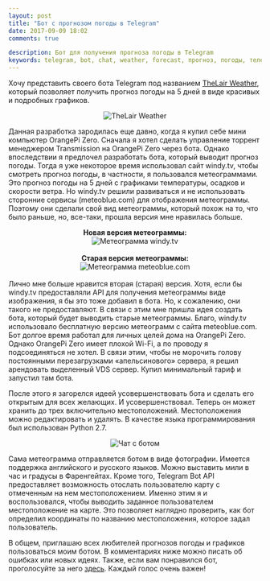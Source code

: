 ```yaml
---
layout: post
title: "Бот с прогнозом погоды в Telegram"
date: 2017-09-09 18:02
comments: true

description: Бот для получения прогноза погоды в Telegram
keywords: telegram, bot, chat, weather, forecast, прогноз, погоды, телеграм, бот
---
```


Хочу представить своего бота Telegram под названием <a href="http://telegram.me/thelairbot" target="_blank" alt="Прогноз погоды Telegram bot">TheLair Weather</a>, который позволяет получить прогноз погоды на 5 дней в виде красивых и подробных графиков.

<center><img src="{{site.baseurl}}/posts-images/morning-rain.png" alt="TheLair Weather"/></center>

Данная разработка зародилась еще давно, когда я купил себе мини компьютер OrangePi Zero. Сначала я хотел сделать управление торрент менеджером Transmission на OrangePi Zero через бота. Однако впоследствии я предпочел разработать бота, который выводит прогноз погоды. 
Тогда я уже некоторое время использовал сайт windy.tv, чтобы смотреть прогноз погоды, в частности, я пользовался метеограммами. Это прогноз погоды на 5 дней с графиками температуры, осадков и скорости ветра. Но windy.tv решили развиваться и не использовать сторонние сервисы (meteoblue.com) для отображения метеограммы. Поэтому они сделали свой вид метеограммы, который похож на то, что было раньше, но, все-таки, прошла версия мне нравилась больше.

<center><b>Новая версия метеограммы:</b></center>
<center><img src="{{ site.url }}/posts-images/new.png" alt="Метеограмма windy.tv"/></center>
<br/>
<center><b>Старая версия метеограммы:</b></center>
<center><img src="{{ site.url }}/posts-images/old.jpg" alt="Метеограмма meteoblue.com"/></center>
<br/>
Лично мне больше нравится вторая (старая) версия. Хотя, если бы windy.tv предоставляли API для получения метеограммы виде изображения, я бы это тоже добавил в бота. Но, к сожалению, они такого не предоставляют.
В связи с этим мне пришла идея создать бота, который будет выводить старые метеограммы. Благо, windy.tv использовало бесплатную версию метеограмм с сайта meteoblue.com. Бот долгое время работал для личных целей дома на OrangePi Zero. Однако OrangePi Zero имеет плохой Wi-Fi, а по проводу я подсоединяться не хотел. В связи этим, чтобы не морочить голову постоянными перезагрузками «апельсинового» сервера, я решил арендовать выделенный VDS сервер. Купил минимальный тариф и запустил там бота. 

После этого я загорелся идеей усовершенствовать бота и сделать его открытым для всех желающих. И усовершенствовал. Теперь он может хранить до трех включительно местоположений. Местоположения можно редактировать и удалять.
В качестве языка программирования был использован Python 2.7. 

<center><img src="{{ site.url }}/posts-images/bot.png" alt="Чат с ботом"/></center>

Сама метеограмма отправляется ботом в виде фотографии. Имеется поддержка английского и русского языков. Можно выставить мили в час и градусы в Фаренгейтах. 
Кроме того, Telegram Bot API предоставляет возможность отослать пользователю карту с отмеченным на нем местоположением. Именно этим я и воспользовался, чтобы выводить заданное пользователем местоположение на карте. Это позволяет наглядно проверить, как бот определил координаты по названию местоположения, которое задал пользователь.

В общем, приглашаю всех любителей прогнозов погоды и графиков пользоваться моим ботом. В комментариях ниже можно писать об ошибках или новых идеях.
Также, если вам понравился бот, проголосуйте за него [здесь](https://storebot.me/bot/thelairbot "Прогноз погоды Telegram bot - рейтинг"). Каждый голос очень важен!
